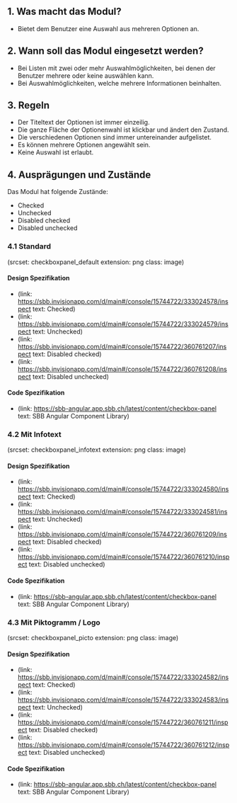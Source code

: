 ## 1. Was macht das Modul?
* Bietet dem Benutzer eine Auswahl aus mehreren Optionen an.

## 2. Wann soll das Modul eingesetzt werden?
* Bei Listen mit zwei oder mehr Auswahlmöglichkeiten, bei denen der Benutzer mehrere oder keine auswählen kann.
* Bei Auswahlmöglichkeiten, welche mehrere Informationen beinhalten.

## 3. Regeln
* Der Titeltext der Optionen ist immer einzeilig.
* Die ganze Fläche der Optionenwahl ist klickbar und ändert den Zustand.
* Die verschiedenen Optionen sind immer untereinander aufgelistet.
* Es können mehrere Optionen angewählt sein.
* Keine Auswahl ist erlaubt.

## 4. Ausprägungen und Zustände
Das Modul hat folgende Zustände:
* Checked
* Unchecked
* Disabled checked
* Disabled unchecked

### 4.1 Standard
(srcset: checkboxpanel_default extension: png class: image)

#### Design Spezifikation
*   (link: https://sbb.invisionapp.com/d/main#/console/15744722/333024578/inspect text: Checked)
*   (link: https://sbb.invisionapp.com/d/main#/console/15744722/333024579/inspect text: Unchecked)
*   (link: https://sbb.invisionapp.com/d/main#/console/15744722/360761207/inspect text: Disabled checked)
*   (link: https://sbb.invisionapp.com/d/main#/console/15744722/360761208/inspect text: Disabled unchecked)

#### Code Spezifikation
* (link: https://sbb-angular.app.sbb.ch/latest/content/checkbox-panel text: SBB Angular Component Library)

### 4.2 Mit Infotext
(srcset: checkboxpanel_infotext extension: png class: image)

#### Design Spezifikation
*   (link: https://sbb.invisionapp.com/d/main#/console/15744722/333024580/inspect text: Checked)
*   (link: https://sbb.invisionapp.com/d/main#/console/15744722/333024581/inspect text: Unchecked)
*   (link: https://sbb.invisionapp.com/d/main#/console/15744722/360761209/inspect text: Disabled checked)
*   (link: https://sbb.invisionapp.com/d/main#/console/15744722/360761210/inspect text: Disabled unchecked)

#### Code Spezifikation
* (link: https://sbb-angular.app.sbb.ch/latest/content/checkbox-panel text: SBB Angular Component Library)

### 4.3 Mit Piktogramm / Logo
(srcset: checkboxpanel_picto extension: png class: image)

#### Design Spezifikation
*   (link: https://sbb.invisionapp.com/d/main#/console/15744722/333024582/inspect text: Checked)
*   (link: https://sbb.invisionapp.com/d/main#/console/15744722/333024583/inspect text: Unchecked)
*   (link: https://sbb.invisionapp.com/d/main#/console/15744722/360761211/inspect text: Disabled checked)
*   (link: https://sbb.invisionapp.com/d/main#/console/15744722/360761212/inspect text: Disabled unchecked)

#### Code Spezifikation
* (link: https://sbb-angular.app.sbb.ch/latest/content/checkbox-panel text: SBB Angular Component Library)